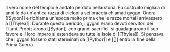 Il vero nome del tempio è andato perduto nella storia. Fu costruito migliaia di anni fa da un'antica razza di ciclopi a sei braccia chiamati gygan. Onora [[Sydon]] e richiama un'epoca molto prima che le razze mortali arrivassero a [[Thylea]]. Durante questo periodo, i gygan erano devoti servitori dei Titani. Propiziarono [[Sydon]] con grandi sacrifici, si guadagnarono il suo favore e il loro impero si estendeva su tutte le isole di [[Thylea]]. Si pensava che i gygan fossero stati sterminati da [[Pythor]] e [[]] entro la fine della Prima Guerra.
